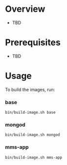 # Overview

- TBD

# Prerequisites

- TBD

# Usage

To build the images, run:

### base

```
bin/build-image.sh base
```

### mongod

```
bin/build-image.sh mongod
```

### mms-app

```
bin/build-image.sh mms-app
```
